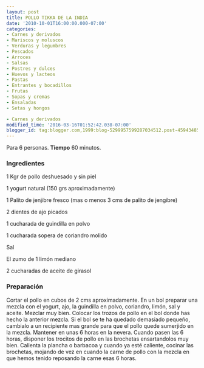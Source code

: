 ```yaml
---
layout: post
title: POLLO TIKKA DE LA INDIA
date: '2010-10-01T16:00:00.000-07:00'
categories:
- Carnes y derivados
- Mariscos y moluscos
- Verduras y legumbres
- Pescados
- Arroces
- Salsas
- Postres y dulces
- Huevos y lacteos
- Pastas
- Entrantes y bocadillos
- Frutas
- Sopas y cremas
- Ensaladas
- Setas y hongos

- Carnes y derivados
modified_time: '2016-03-16T01:52:42.038-07:00'
blogger_id: tag:blogger.com,1999:blog-5299957599287034512.post-4594348589048259789
---
```


Para 6 personas.
<b>Tiempo</b> 60 minutos.

<h3>Ingredientes</h3>

1 Kgr de pollo deshuesado y sin piel

1 yogurt natural (150 grs aproximadamente)

1 Palito de jenjibre fresco (mas o menos 3 cms de palito de jengibre)

2 dientes de ajo picados

1 cucharada de guindilla en polvo

1 cucharada sopera de coriandro molido

Sal

El zumo de 1 limón mediano

2 cucharadas de aceite de girasol

<h3>Preparación</h3>

Cortar el pollo en cubos de 2 cms aproximadamente. En un bol preparar una mezcla con el yogurt, ajo, la guindilla en polvo, coriandro, limón, sal y aceite. Mezclar muy bien. Colocar los trozos de pollo en el bol donde has hecho la anterior mezcla. Si el bol se te ha quedado demasiado pequeño, cambialo a un recipiente mas grande para que el pollo quede sumerjido en la mezcla. Mantener en unas 6 horas en la nevera. Cuando pasen las 6 horas, disponer los trocitos de pollo en las brochetas ensartandolos muy bien. Calienta la plancha o barbacoa y cuando ya esté caliente, cocinar las brochetas, mojando de vez en cuando la carne de pollo con la mezcla en que hemos tenido reposando la carne esas 6 horas.

